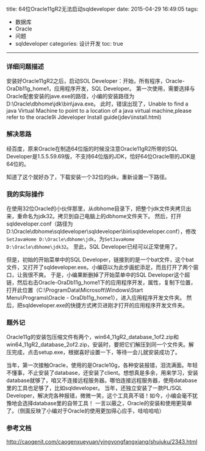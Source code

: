 title: 64位Oracle11gR2无法启动sqldeveloper
date: 2015-04-29 16:49:05
tags: 
- 数据库
- Oracle 
- 问题
- sqldeveloper
categories: 设计开发
toc: true
---

### 详细问题描述
安装好Oracle11gR2之后，启动SOL Developer：开始，所有程序，Oracle-OraDb11g_home1，应用程序开发，SQL Developer。
第一次使用，需要选择与Oracle配套安装的jave.exe的路径，小编的安装路径为D:\Oracle\dbhome\jdk\bin\java.exe。
此时，错误出现了，Unable to find a java Virtual Machine
to point to a location of a java virtual machine,please refer to the oracle9i Jdeveloper Install guide(jdev\install.html)

### 解决思路
经百度，原来Oracle在制造64位版的时候没注意Oracle11gR2所带的SQL Developer是1.5.5.59.69版，不支持64位版的JDK，恰好64位Oracle带的JDK是64位的。
<!--more-->
知道了这个就好办了，下载安装一个32位的jdk，重新设置一下路径。

### 我的实际操作
在使用32位Oracle的小伙伴那里，从dbhome目录下，把整个jdk文件夹拷贝出来，重命名为jdk32。拷贝到自己电脑上的dbhome文件夹下。
然后，打开sqldeveloper.conf（路径为D:\Oracle\dbhome\sqldeveloper\sqldeveloper\bin\sqldeveloper.conf），修改`SetJavaHome D:\Oracle\dbhome\jdk`，为`SetJavaHome D:\Oracle\dbhome\jdk32`。
至此，SQL Developer已经可以正常使用了。

但是，初始的开始菜单中的SQL Developer，链接到的是一个bat文件，这个bat文件，又打开了sqldeveloper.exe。小编窃以为此步画蛇添足，而且打开了两个窗口，让我很不爽。
于是，小编果断删掉了开始菜单中的SQL Developer这个超链，然后右击Oracle-OraDb11g_home1下的应用程序开发，属性，复制下位置，打开此位置（C:\ProgramData\Microsoft\Windows\Start Menu\Programs\Oracle - OraDb11g_home1），进入应用程序开发文件夹。
然后，把sqldeveloper.exe的快捷方式拷贝进刚才打开的应用程序开发文件夹。


### 题外记
Oracle11g的安装包压缩文件有两个，win64_11gR2_database_1of2.zip和win64_11gR2_database_2of2.zip，安装时，要把它们解压到同一个文件夹。解压完成，点击setup.exe，根据喜好设置一下，等待一会儿就安装成功了。

当年，第一次接触Oracle，使用的是Oracle10g，各种安装报错，泪流满面。年轻不懂事，不止安装了database，还安装了client。想想真是多余，用来学习，安装database就够了，咱又不连接远程服务器。哪怕连接远程服务器，使用database里的工具也足够了，比如sqldeveloper。
当年，还独立安装了一款PL/SQL Developer，解决完各种报错，微微一笑，这个工具真不错！如今，小编会毫不犹豫地会选择database里的自带工具！
一言以蔽之，Oracle的安装和使用更简单了。（侧面反映了小编对于Oracle的使用更加得心应手，哇哈哈哈）

### 参考文档
http://caogenit.com/caogenxueyuan/yingyongfangxiang/shujuku/2343.html